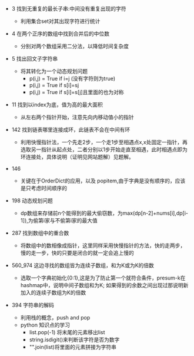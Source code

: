 - 3 找到无重复的最长子串:中间没有重复出现的字符
  - 利用集合set对其出现字符进行统计

- 4 在两个正序的数组中找到合并后的中位数
  - 分别对两个数组采用二分法，以降低时间复杂度

- 5 找出回文子字符串
  - 将其转化为一个动态规划问题
    - p(i,j) = True if i=j (没有字符则为true)
    - p(i,j) = True if s[i]=s[j](若只有两个字符)
    - p(i,j) = True if s[i]=s[j]且里面的也为对称
 
- 11 找到以index为底，值为高的最大面积
  - 从左右两个指针开始，注意先向内移动值小的指针

- 142 找到链表哪里连接成环，此链表不会在中间有环
  - 利用快慢指针法，一个先走2步，一个走1步至相遇点x,x处固定一指针，再选取另一指针从起点处，二者分别以1步开始走直至相遇，此时相遇点即为环连接处，具体说明（证明见网站题解）见题解。

- 146 
  - 关键在于OrderDict的应用，以及 popitem,由于字典是没有顺序的，应该是只考虑时间顺序的

- 198 动态规划问题
  - dp数组来存储前n个能得到的最大偷窃数，为max(dp[n-2]+nums[i],dp[i-1]),为偷第i家与不偷第i家的最大值

- 287 找到数组中的重合数
  - 将数组中的数相像成指针，这里同样采用快慢指针的方法，快的走两步，慢的走一步，快的只要是闭合的就一定会追上慢的

- 560_974 这边寻找的数组皆为连续子数组，和为K或为K的倍数
  - 选取一个字典初始化{0:1},这是为了防止第一个就符合条件，presum-k在hashmap中，说明中间子数组和为K; 如果得到的余数之间出现过那说明新加入的连续子数组为K的倍数

- 394 字符串的解码
  - 利用栈的概念，push and pop 
  - python 知识点的学习
    - list.pop(-1) 将末尾的元素移出list
    - string.isdigit()来判断该字符是否为数字
    - "".join(list)将里面的元素拼接为字符串